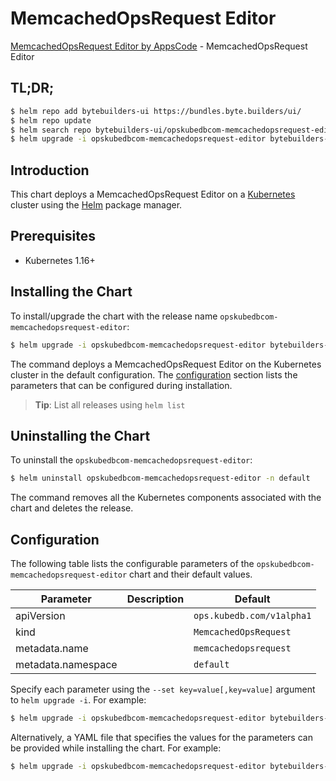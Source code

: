 # MemcachedOpsRequest Editor

[MemcachedOpsRequest Editor by AppsCode](https://byte.builders) - MemcachedOpsRequest Editor

## TL;DR;

```bash
$ helm repo add bytebuilders-ui https://bundles.byte.builders/ui/
$ helm repo update
$ helm search repo bytebuilders-ui/opskubedbcom-memcachedopsrequest-editor --version=v0.4.4
$ helm upgrade -i opskubedbcom-memcachedopsrequest-editor bytebuilders-ui/opskubedbcom-memcachedopsrequest-editor -n default --create-namespace --version=v0.4.4
```

## Introduction

This chart deploys a MemcachedOpsRequest Editor on a [Kubernetes](http://kubernetes.io) cluster using the [Helm](https://helm.sh) package manager.

## Prerequisites

- Kubernetes 1.16+

## Installing the Chart

To install/upgrade the chart with the release name `opskubedbcom-memcachedopsrequest-editor`:

```bash
$ helm upgrade -i opskubedbcom-memcachedopsrequest-editor bytebuilders-ui/opskubedbcom-memcachedopsrequest-editor -n default --create-namespace --version=v0.4.4
```

The command deploys a MemcachedOpsRequest Editor on the Kubernetes cluster in the default configuration. The [configuration](#configuration) section lists the parameters that can be configured during installation.

> **Tip**: List all releases using `helm list`

## Uninstalling the Chart

To uninstall the `opskubedbcom-memcachedopsrequest-editor`:

```bash
$ helm uninstall opskubedbcom-memcachedopsrequest-editor -n default
```

The command removes all the Kubernetes components associated with the chart and deletes the release.

## Configuration

The following table lists the configurable parameters of the `opskubedbcom-memcachedopsrequest-editor` chart and their default values.

|     Parameter      | Description |               Default                |
|--------------------|-------------|--------------------------------------|
| apiVersion         |             | <code>ops.kubedb.com/v1alpha1</code> |
| kind               |             | <code>MemcachedOpsRequest</code>     |
| metadata.name      |             | <code>memcachedopsrequest</code>     |
| metadata.namespace |             | <code>default</code>                 |


Specify each parameter using the `--set key=value[,key=value]` argument to `helm upgrade -i`. For example:

```bash
$ helm upgrade -i opskubedbcom-memcachedopsrequest-editor bytebuilders-ui/opskubedbcom-memcachedopsrequest-editor -n default --create-namespace --version=v0.4.4 --set apiVersion=ops.kubedb.com/v1alpha1
```

Alternatively, a YAML file that specifies the values for the parameters can be provided while
installing the chart. For example:

```bash
$ helm upgrade -i opskubedbcom-memcachedopsrequest-editor bytebuilders-ui/opskubedbcom-memcachedopsrequest-editor -n default --create-namespace --version=v0.4.4 --values values.yaml
```
